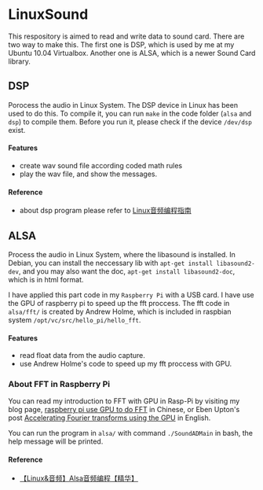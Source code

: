 LinuxSound
==========

This respository is aimed to read and write data to sound card. There are two way to make this. The first one is DSP, which is used by me at my Ubuntu 10.04 Virtualbox. Another one is ALSA, which is a newer Sound Card library.

## DSP

Porocess the audio in Linux System. The DSP device in Linux has been used to do this.
To compile it, you can run `make` in the code folder (`alsa` and `dsp`) to compile them.
Before you run it, please check if the device `/dev/dsp` exist.

#### Features

* create wav sound file according coded math rules
* play the wav file, and show the messages.

#### Reference

* about dsp program please refer to [Linux音频编程指南](http://www.ibm.com/developerworks/cn/linux/l-audio/)

## ALSA

Process the audio in Linux System, where the libasound is installed. In Debian, you can install the neccessary lib with `apt-get install libasound2-dev`, and you may also want the doc, `apt-get install libasound2-doc`, which is in html format.

I have applied this part code in my `Raspberry Pi` with a USB card. I have use the GPU of raspberry pi to speed up the fft proccess. The fft code in `alsa/fft/` is created by Andrew Holme, which is included in raspbian system `/opt/vc/src/hello_pi/hello_fft`.

#### Features

+ read float data from the audio capture.
+ use Andrew Holme's code to speed up my fft proccess with GPU.

### About FFT in Raspberry Pi

You can read my introduction to FFT with GPU in Rasp-Pi by visiting my blog page, [raspberry pi use GPU to do FFT](https://jyhong.blog.ustc.edu.cn/2014/11/raspberry-pi-use-gpu-to-do-fft/) in Chinese, or Eben Upton's post [Accelerating Fourier transforms using the GPU](http://www.raspberrypi.org/accelerating-fourier-transforms-using-the-gpu/ "Accelerating Fourier transforms using the GPU") in English.

You can run the program in `alsa/` with command `./SoundADMain` in bash, the help message will be printed.

#### Reference

+ [【Linux&音频】Alsa音频编程【精华】](http://blog.csdn.net/tianshuai1111/article/details/8191711)
